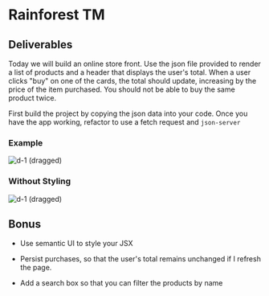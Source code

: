 # Rainforest TM

## Deliverables

Today we will build an online store front. Use the json file provided to render a list of products and a header that displays the user's total. When a user clicks "buy" on one of the cards, the total should update, increasing by the price of the item purchased. You should not be able to buy the same product twice.

First build the project by copying the json data into your code. Once you have the app working, refactor to use a fetch request and `json-server`

### Example

![d-1 (dragged)](https://res.cloudinary.com/jmiles/image/upload/v1549022490/lab-assets/module-4/e.gif)

### Without Styling

![d-1 (dragged)](https://res.cloudinary.com/jmiles/image/upload/v1549023057/lab-assets/module-4/g.gif)

## Bonus

* Use semantic UI to style your JSX

* Persist purchases, so that the user's total remains unchanged if I refresh the page.

* Add a search box so that you can filter the products by name
